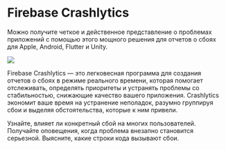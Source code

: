 # Firebase Crashlytics

Можно получите четкое и действенное представление о проблемах приложений с помощью этого мощного решения для отчетов о сбоях для Apple, Android, Flutter и Unity.

![](https://ucarecdn.com/f6993bca-9a9f-43d6-9f41-f4ec5bba7dec/)![](data:image/gif;base64,R0lGODlhAQABAPABAP///wAAACH5BAEKAAAALAAAAAABAAEAAAICRAEAOw== "Click and drag to move")

Firebase Crashlytics — это легковесная программа для создания отчетов о сбоях в режиме реального времени, которая помогает отслеживать, определять приоритеты и устранять проблемы со стабильностью, снижающие качество вашего приложения. Crashlytics экономит ваше время на устранение неполадок, разумно группируя сбои и выделяя обстоятельства, которые к ним привели.

Узнайте, влияет ли конкретный сбой на многих пользователей. Получайте оповещения, когда проблема внезапно становится серьезной. Выясните, какие строки кода вызывают сбои.
